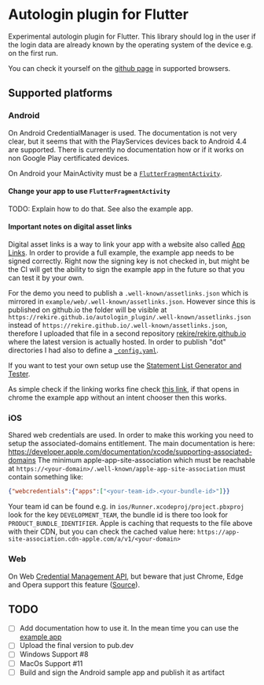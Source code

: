 # Autologin plugin for Flutter

Experimental autologin plugin for Flutter. This library should log in the user if the login data are already known by the operating system of the device e.g. on the first run.

You can check it yourself on the [github page](https://rekire.github.io/autologin_plugin/index.html) in supported browsers.

## Supported platforms
### Android
On Android CredentialManager is used. The documentation is not very clear, but it seems that with the PlayServices devices back to Android 4.4 are supported.
There is currently no documentation how or if it works on non Google Play certificated devices.

On Android your MainActivity must be a [`FlutterFragmentActivity`](https://api.flutter.dev/javadoc/io/flutter/app/FlutterFragmentActivity.html).

#### Change your app to use `FlutterFragmentActivity`
TODO: Explain how to do that. See also the example app. 

#### Important notes on digital asset links
Digital asset links is a way to link your app with a website also called [App Links](https://developer.android.com/training/app-links/index.html).
In order to provide a full example, the example app needs to be signed correctly. Right now the signing key is not checked in, but might be the CI
will get the ability to sign the example app in the future so that you can test it by your own.

For the demo you need to publish a `.well-known/assetlinks.json` which is mirrored in `example/web/.well-known/assetlinks.json`.
However since this is published on github.io the folder will be visible at `https://rekire.github.io/autologin_plugin/.well-known/assetlinks.json`
instead of `https://rekire.github.io/.well-known/assetlinks.json`, therefore I uploaded that file in a second repository
[rekire/rekire.github.io](https://github.com/rekire/rekire.github.io) where the latest version is actually hosted. In order to publish "dot"
directories I had also to define a [`_config.yaml`](https://github.com/rekire/rekire.github.io/blob/main/_config.yaml).

If you want to test your own setup use the [Statement List Generator and Tester](https://developers.google.com/digital-asset-links/tools/generator).

As simple check if the linking works fine check [this link](https://rekire.github.io/autologin_plugin/demo), if that opens in chrome the example app
without an intent chooser then this works.

### iOS
Shared web credentials are used. In order to make this working you need to setup the associated-domains entitlement. The main documentation is here: https://developer.apple.com/documentation/xcode/supporting-associated-domains
The minimum apple-app-site-association which must be reachable at `https://<your-domain>/.well-known/apple-app-site-association` must contain something like:
```json
{"webcredentials":{"apps":["<your-team-id>.<your-bundle-id>"]}}
```
Your team id can be found e.g. in `ios/Runner.xcodeproj/project.pbxproj` look for the key `DEVELOPMENT_TEAM`, the bundle id is there too look for `PRODUCT_BUNDLE_IDENTIFIER`.
Apple is caching that requests to the file above with their CDN, but you can check the cached value here: `https://app-site-association.cdn-apple.com/a/v1/<your-domain>`
### Web
On Web [Credential Management API](https://developer.mozilla.org/en-US/docs/Web/API/Credential_Management_API), but beware that just Chrome, Edge and Opera support this feature ([Source](https://developer.mozilla.org/en-US/docs/Web/API/PasswordCredential#browser_compatibility)).

## TODO

- [ ] Add documentation how to use it. In the mean time you can use the [example app](./example)
- [ ] Upload the final version to pub.dev
- [ ] Windows Support #8
- [ ] MacOs Support #11
- [ ] Build and sign the Android sample app and publish it as artifact
